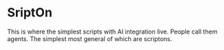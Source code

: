 # SriptOn
This is where the simplest scripts with AI integration live. People call them agents. The simplest most general of which are scriptons.
